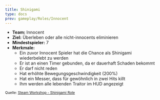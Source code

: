 ```yaml
---
title: Shinigami
type: docs
prev: gameplay/Roles/Innocent
---
```


- **Team:** Innocent
- **Ziel:** Überleben oder alle nicht-innocents eliminieren
- **Mindestspieler:** 7
- **Merkmale:**
  - Ein zuvor Innocent Spieler hat die Chance als Shinigami wiederbelebt zu werden
  - Er ist an einen Timer gebunden, da er dauerhaft Schaden bekommt
  - Er darf nicht reden
  - Hat erhöhte Bewegungsgeschwindigkeit (200%)
  - Hat ein Messer, dass für gewöhnlich in zwei Hits killt
  - Ihm werden alle lebenden Traitor im HUD angezeigt

<small>Quelle: [Steam Workshop - Shinigami Role](https://steamcommunity.com/sharedfiles/filedetails/?id=1687740592)</small>
